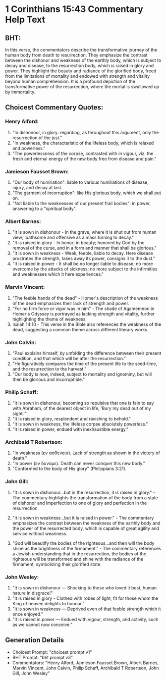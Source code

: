 # 1 Corinthians 15:43 Commentary Help Text

## BHT:
In this verse, the commentators describe the transformative journey of the human body from death to resurrection. They emphasize the contrast between the dishonor and weakness of the earthly body, which is subject to decay and disease, to the resurrection body, which is raised in glory and power. They highlight the beauty and radiance of the glorified body, freed from the limitations of mortality and endowed with strength and vitality beyond human comprehension. It is a profound depiction of the transformative power of the resurrection, where the mortal is swallowed up by immortality.

## Choicest Commentary Quotes:
### Henry Alford:
1. "In dishonour, in glory: regarding, as throughout this argument, only the resurrection of the just." 
2. "In weakness, the characteristic of the lifeless body, which is relaxed and powerless." 
3. "The powerlessness of the corpse, contrasted with in vigour, viz. the fresh and eternal energy of the new body free from disease and pain."

### Jamieson Fausset Brown:
1. "Our body of humiliation": liable to various humiliations of disease, injury, and decay at last.
2. "The garment of incorruption": like His glorious body, which we shall put on.
3. "Not liable to the weaknesses of our present frail bodies": in power, answering to a "spiritual body".

### Albert Barnes:
1. "It is sown in dishonour - In the grave, where it is shut out from human view; loathsome and offensive as a mass turning to decay."
2. "It is raised in glory - In honor; in beauty; honored by God by the removal of the curse, and in a form and manner that shall be glorious."
3. "It is sown in weakness - Weak, feeble, liable to decay. Here disease prostrates the strength, takes away its power, consigns it to the dust."
4. "It is raised in power - It shall be no longer liable to disease; no more overcome by the attacks of sickness; no more subject to the infirmities and weaknesses which it here experiences."

### Marvin Vincent:
1. "The feeble hands of the dead" - Homer's description of the weakness of the dead emphasizes their lack of strength and power.
2. "For no firm force or vigor was in him" - The shade of Agamemnon in Homer's Odyssey is portrayed as lacking strength and vitality, further highlighting the theme of weakness.
3. Isaiah 14:10 - This verse in the Bible also references the weakness of the dead, suggesting a common theme across different literary works.

### John Calvin:
1. "Paul explains himself, by unfolding the difference between their present condition, and that which will be after the resurrection."
2. "He figuratively compares the time of the present life to the seed-time, and the resurrection to the harvest."
3. "Our body is now, indeed, subject to mortality and ignominy, but will then be glorious and incorruptible."

### Philip Schaff:
1. "It is sown in dishonour, becoming so repulsive that one is fain to say with Abraham, of the dearest object in life, 'Bury my dead out of my sight.'" 
2. "It is raised in glory, resplendent and ravishing to behold." 
3. "It is sown in weakness, the lifeless corpse absolutely powerless." 
4. "It is raised in power, endued with inexhaustible energy."

### Archibald T Robertson:
1. "In weakness (εν ασθενεια). Lack of strength as shown in the victory of death."
2. "In power (εν δυναμε). Death can never conquer this new body."
3. "Conformed to the body of His glory" (Philippians 3:21).

### John Gill:
1. "It is sown in dishonour...but in the resurrection, it is raised in glory." - The commentary highlights the transformation of the body from a state of dishonor and imperfection to one of glory and perfection in the resurrection.

2. "It is sown in weakness...but it is raised in power." - The commentary emphasizes the contrast between the weakness of the earthly body and the power of the resurrected body, which is capable of great agility and service without weariness.

3. "God will beautify the bodies of the righteous...and then will the body shine as the brightness of the firmament." - The commentary references a Jewish understanding that in the resurrection, the bodies of the righteous will be transformed and shine with the radiance of the firmament, symbolizing their glorified state.

### John Wesley:
1. "It is sown in dishonour — Shocking to those who loved it best, human nature in disgrace!"
2. "It is raised in glory - Clothed with robes of light, fit for those whom the King of heaven delights to honour."
3. "It is sown in weakness — Deprived even of that feeble strength which it once enjoyed."
4. "It is raised in power — Endued with vigour, strength, and activity, such as we cannot now conceive."


## Generation Details
- Choicest Prompt: "choicest prompt v1"
- BHT Prompt: "bht prompt v3"
- Commentators: "Henry Alford, Jamieson Fausset Brown, Albert Barnes, Marvin Vincent, John Calvin, Philip Schaff, Archibald T Robertson, John Gill, John Wesley"
